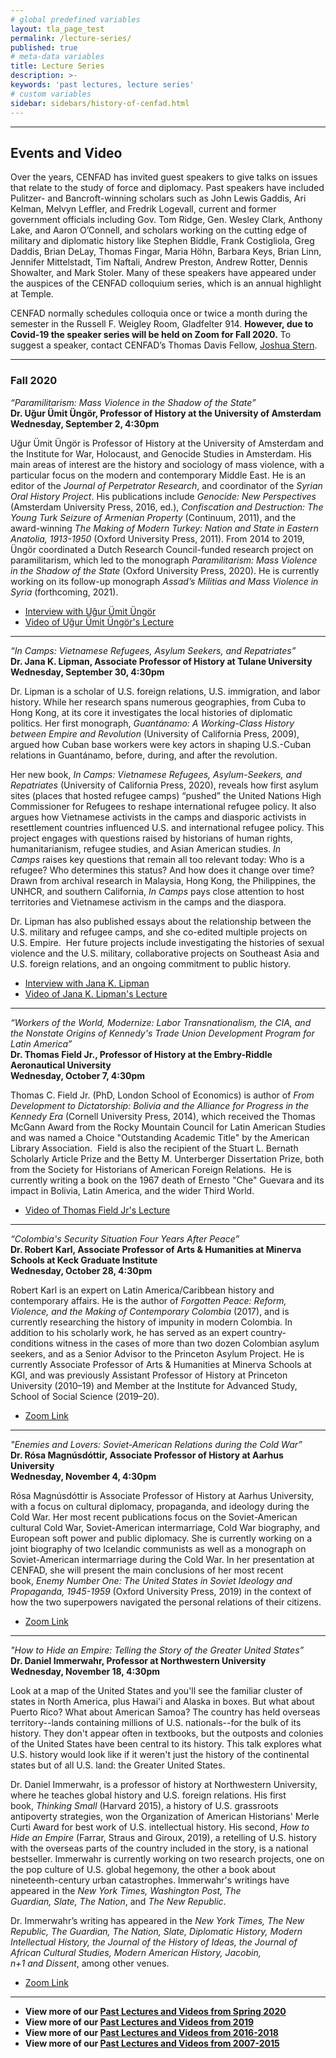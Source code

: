 ```yaml
---
# global predefined variables
layout: tla_page_test
permalink: /lecture-series/
published: true
# meta-data variables
title: Lecture Series
description: >-
keywords: 'past lectures, lecture series'
# custom variables
sidebar: sidebars/history-of-cenfad.html     
---
```

___

## Events and Video
Over the years, CENFAD has invited guest speakers to give talks on issues that relate to the study of force and diplomacy. Past speakers have included Pulitzer- and Bancroft-winning scholars such as John Lewis Gaddis, Ari Kelman, Melvyn Leffler, and Fredrik Logevall, current and former government officials including Gov. Tom Ridge, Gen. Wesley Clark, Anthony Lake, and Aaron O’Connell, and scholars working on the cutting edge of military and diplomatic history like Stephen Biddle, Frank Costigliola, Greg Daddis, Brian DeLay, Thomas Fingar, Maria Höhn, Barbara Keys, Brian Linn, Jennifer Mittelstadt, Tim Naftali, Andrew Preston, Andrew Rotter, Dennis Showalter, and Mark Stoler. Many of these speakers have appeared under the auspices of the CENFAD colloquium series, which is an annual highlight at Temple. 

CENFAD normally schedules colloquia once or twice a month during the semester in the Russell F. Weigley Room, Gladfelter 914. **However, due to Covid-19 the speaker series will be held on Zoom for Fall 2020.** To suggest a speaker, contact CENFAD’s Thomas Davis Fellow, [Joshua Stern](mailto:tuj64084@temple.edu).

___

### Fall 2020
_“Paramilitarism: Mass Violence in the Shadow of the State”_<br>
**Dr. Uğur Ümit Üngör, Professor of History at the University of Amsterdam**<br>
**Wednesday, September 2, 4:30pm**<br>

Uğur Ümit Üngör is Professor of History at the University of Amsterdam and the Institute for War, Holocaust, and Genocide Studies in Amsterdam. His main areas of interest are the history and sociology of mass violence, with a particular focus on the modern and contemporary Middle East. He is an editor of the _Journal of Perpetrator Research_, and coordinator of the _Syrian Oral History Project_. His publications include _Genocide: New Perspectives_ (Amsterdam University Press, 2016, ed.), _Confiscation and Destruction: The Young Turk Seizure of Armenian Property_ (Continuum, 2011), and the award-winning _The Making of Modern Turkey: Nation and State in Eastern Anatolia, 1913-1950_ (Oxford University Press, 2011). From 2014 to 2019, Üngör coordinated a Dutch Research Council-funded research project on paramilitarism, which led to the monograph _Paramilitarism: Mass Violence in the Shadow of the State_ (Oxford University Press, 2020). He is currently working on its follow-up monograph _Assad’s Militias and Mass Violence in Syria_ (forthcoming, 2021).

- [Interview with Uğur Ümit Üngör](https://ensemble.temple.edu/hapi/v1/contents/permalinks/Zb8a3AJj/view)
- [Video of Uğur Ümit Üngör's Lecture](https://ensemble.temple.edu/Watch/g6XLm9w4)

___

_“In Camps: Vietnamese Refugees, Asylum Seekers, and Repatriates”_<br>
**Dr. Jana K. Lipman, Associate Professor of History at Tulane University**<br>
**Wednesday, September 30, 4:30pm**<br>

Dr. Lipman is a scholar of U.S. foreign relations, U.S. immigration, and labor history. While her research spans numerous geographies, from Cuba to Hong Kong, at its core it investigates the local histories of diplomatic politics. Her first monograph, _Guantánamo: A Working-Class History between Empire and Revolution_ (University of California Press, 2009), argued how Cuban base workers were key actors in shaping U.S.-Cuban relations in Guantánamo, before, during, and after the revolution. 

Her new book, _In Camps: Vietnamese Refugees, Asylum-Seekers, and Repatriates_ (University of California Press, 2020), reveals how first asylum sites (places that hosted refugee camps) “pushed” the United Nations High Commissioner for Refugees to reshape international refugee policy. It also argues how Vietnamese activists in the camps and diasporic activists in resettlement countries influenced U.S. and international refugee policy. This project engages with questions raised by historians of human rights, humanitarianism, refugee studies, and Asian American studies. _In Camps_ raises key questions that remain all too relevant today: Who is a refugee? Who determines this status? And how does it change over time? Drawn from archival research in Malaysia, Hong Kong, the Philippines, the UNHCR, and southern California, _In Camps_ pays close attention to host territories and Vietnamese activism in the camps and the diaspora.

Dr. Lipman has also published essays about the relationship between the U.S. military and refugee camps, and she co-edited multiple projects on U.S. Empire.  Her future projects include investigating the histories of sexual violence and the U.S. military, collaborative projects on Southeast Asia and U.S. foreign relations, and an ongoing commitment to public history.

- [Interview with Jana K. Lipman](https://ensemble.temple.edu/Watch/m9DYe28M)
- [Video of Jana K. Lipman's Lecture](https://ensemble.temple.edu/Watch/m9DYe28M)

___

_“Workers of the World, Modernize: Labor Transnationalism, the CIA, and the Nonstate Origins of Kennedy's Trade Union Development Program for Latin America”_<br>
**Dr. Thomas Field Jr., Professor of History at the Embry-Riddle Aeronautical University**<br>
**Wednesday, October 7, 4:30pm**<br>

Thomas C. Field Jr. (PhD, London School of Economics) is author of _From Development to Dictatorship: Bolivia and the Alliance for Progress in the Kennedy Era_ (Cornell University Press, 2014), which received the Thomas McGann Award from the Rocky Mountain Council for Latin American Studies and was named a Choice "Outstanding Academic Title" by the American Library Association.  Field is also the recipient of the Stuart L. Bernath Scholarly Article Prize and the Betty M. Unterberger Dissertation Prize, both from the Society for Historians of American Foreign Relations.  He is currently writing a book on the 1967 death of Ernesto "Che" Guevara and its impact in Bolivia, Latin America, and the wider Third World.

- [Video of Thomas Field Jr's Lecture](https://ensemble.temple.edu/hapi/v1/contents/permalinks/t4WXm35C/view)

___

_“Colombia's Security Situation Four Years After Peace”_<br>
**Dr. Robert Karl, Associate Professor of Arts & Humanities at Minerva Schools at Keck Graduate Institute**<br>
**Wednesday, October 28, 4:30pm**<br>

Robert Karl is an expert on Latin America/Caribbean history and contemporary affairs. He is the author of _Forgotten Peace: Reform, Violence, and the Making of Contemporary Colombia_ (2017), and is currently researching the history of impunity in modern Colombia. In addition to his scholarly work, he has served as an expert country-conditions witness in the cases of more than two dozen Colombian asylum seekers, and as a Senior Advisor to the Princeton Asylum Project. He is currently Associate Professor of Arts & Humanities at Minerva Schools at KGI, and was previously Assistant Professor of History at Princeton University (2010–19) and Member at the Institute for Advanced Study, School of Social Science (2019–20).

- [Zoom Link](https://temple.zoom.us/j/95057002695)

___

_"Enemies and Lovers: Soviet-American Relations during the Cold War”_<br>
**Dr. Rósa Magnúsdóttir, Associate Professor of History at Aarhus University**<br>
**Wednesday, November 4, 4:30pm**<br>

Rósa Magnúsdóttir is Associate Professor of History at Aarhus University, with a focus on cultural diplomacy, propaganda, and ideology during the Cold War. Her most recent publications focus on the Soviet-American cultural Cold War, Soviet-American intermarriage, Cold War biography, and European soft power and public diplomacy. She is currently working on a joint biography of two Icelandic communists as well as a monograph on Soviet-American intermarriage during the Cold War. In her presentation at CENFAD, she will present the main conclusions of her most recent book, _Enemy Number One: The United States in Soviet Ideology and Propaganda, 1945-1959_ (Oxford University Press, 2019) in the context of how the two superpowers navigated the personal relations of their citizens.

- [Zoom Link](https://temple.zoom.us/j/98461410388)

___

_"How to Hide an Empire: Telling the Story of the Greater United States”_<br>
**Dr. Daniel Immerwahr, Professor at Northwestern University**<br>
**Wednesday, November 18, 4:30pm**<br>

Look at a map of the United States and you'll see the familiar cluster of states in North America, plus Hawai'i and Alaska in boxes. But what about Puerto Rico? What about American Samoa? The country has held overseas territory--lands containing millions of U.S. nationals--for the bulk of its history. They don't appear often in textbooks, but the outposts and colonies of the United States have been central to its history. This talk explores what U.S. history would look like if it weren't just the history of the continental states but of all U.S. land: the Greater United States.

Dr. Daniel Immerwahr, is a professor of history at Northwestern University, where he teaches global history and U.S. foreign relations. His first book, _Thinking Small_ (Harvard 2015), a history of U.S. grassroots antipoverty strategies, won the Organization of American Historians' Merle Curti Award for best work of U.S. intellectual history. His second, _How to Hide an Empire_ (Farrar, Straus and Giroux, 2019), a retelling of U.S. history with the overseas parts of the country included in the story, is a national bestseller. Immerwahr is currently working on two research projects, one on the pop culture of U.S. global hegemony, the other a book about nineteenth-century urban catastrophes. Immerwahr's writings have appeared in the _New York Times, Washington Post, The Guardian, Slate, The Nation_, and _The New Republic_.

Dr. Immerwahr’s writing has appeared in the _New York Times, The New Republic, The Guardian, The Nation, Slate, Diplomatic History, Modern Intellectual History, the Journal of the History of Ideas, the Journal of African Cultural Studies, Modern American History, Jacobin, n+1 and Dissent_, among other venues.

- [Zoom Link](https://temple.zoom.us/j/94291516522)

___

- **View more of our [Past Lectures and Videos from Spring 2020](https://drive.google.com/file/d/12_--TRaOiEh4pZObhSuJv_kz_tFNvYiK/view?usp=sharing)** 
- **View more of our [Past Lectures and Videos from 2019](https://drive.google.com/file/d/1OyBZlWv7Ur6T-lhZEjzF9ZytiIae9RRx/view?usp=sharing)** 
- **View more of our [Past Lectures and Videos from 2016-2018](https://liberalarts.temple.edu/sites/liberalarts/files/2016-18%20Past%20Lecture%20Archives.pdf)**
- **View more of our [Past Lectures and Videos from 2007-2015](https://liberalarts.temple.edu/sites/liberalarts/files/CENFAD%20Guest%20Speaker%20Lectures.pdf)**
